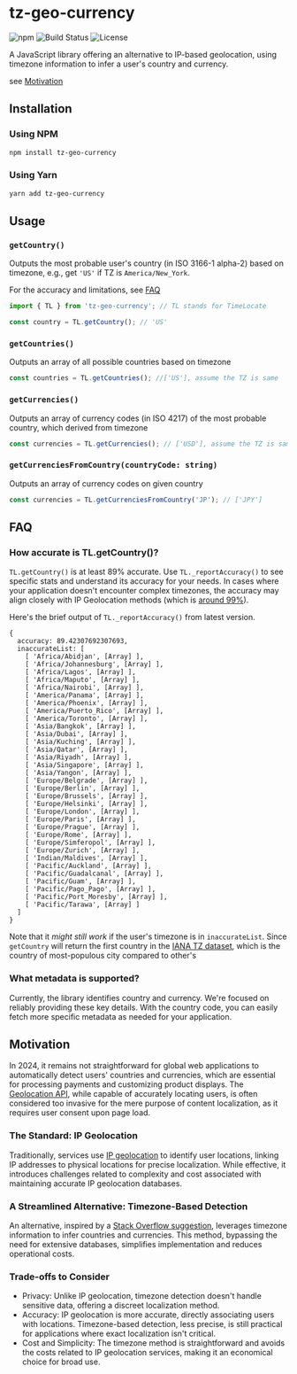 # tz-geo-currency
![npm](https://img.shields.io/npm/v/tz-geo-currency.svg)
![Build Status](https://github.com/cccccroge/tz-geo-currency/actions/workflows/npm-publish.yml/badge.svg)
![License](https://img.shields.io/github/license/cccccroge/tz-geo-currency.svg)


A JavaScript library offering an alternative to IP-based geolocation, using timezone information to infer a user's country and currency.

see [Motivation](#motivation)

## Installation
### Using NPM
```bash
npm install tz-geo-currency
```
### Using Yarn
```bash
yarn add tz-geo-currency
```

## Usage
### `getCountry()`
Outputs the most probable user's country (in ISO 3166-1 alpha-2) based on timezone, e.g., get `'US'` if TZ is `America/New_York`.

For the accuracy and limitations, see [FAQ](#faq)
```js
import { TL } from 'tz-geo-currency'; // TL stands for TimeLocate

const country = TL.getCountry(); // 'US'
```

### `getCountries()`
Outputs an array of all possible countries based on timezone
```js
const countries = TL.getCountries(); //['US'], assume the TZ is same
```

### `getCurrencies()`
Outputs an array of currency codes (in ISO 4217) of the most probable country, which derived from timezone
```js
const currencies = TL.getCurrencies(); // ['USD'], assume the TZ is same
```

### `getCurrenciesFromCountry(countryCode: string)`
Outputs an array of currency codes on given country
```js
const currencies = TL.getCurrenciesFromCountry('JP'); // ['JPY']
```

## FAQ
### How accurate is TL.getCountry()?

`TL.getCountry()` is at least 89% accurate. Use `TL._reportAccuracy()` to see specific stats and understand its accuracy for your needs. In cases where your application doesn't encounter complex timezones, the accuracy may align closely with IP Geolocation methods (which is [around 99%](https://www.google.com/search?q=how+accurate+is+IP+geolocation+in+country+level&sourceid=chrome&ie=UTF-8)).

Here's the brief output of `TL._reportAccuracy()` from latest version.
```
{
  accuracy: 89.42307692307693,
  inaccurateList: [
    [ 'Africa/Abidjan', [Array] ],
    [ 'Africa/Johannesburg', [Array] ],
    [ 'Africa/Lagos', [Array] ],
    [ 'Africa/Maputo', [Array] ],
    [ 'Africa/Nairobi', [Array] ],
    [ 'America/Panama', [Array] ],
    [ 'America/Phoenix', [Array] ],
    [ 'America/Puerto_Rico', [Array] ],
    [ 'America/Toronto', [Array] ],
    [ 'Asia/Bangkok', [Array] ],
    [ 'Asia/Dubai', [Array] ],
    [ 'Asia/Kuching', [Array] ],
    [ 'Asia/Qatar', [Array] ],
    [ 'Asia/Riyadh', [Array] ],
    [ 'Asia/Singapore', [Array] ],
    [ 'Asia/Yangon', [Array] ],
    [ 'Europe/Belgrade', [Array] ],
    [ 'Europe/Berlin', [Array] ],
    [ 'Europe/Brussels', [Array] ],
    [ 'Europe/Helsinki', [Array] ],
    [ 'Europe/London', [Array] ],
    [ 'Europe/Paris', [Array] ],
    [ 'Europe/Prague', [Array] ],
    [ 'Europe/Rome', [Array] ],
    [ 'Europe/Simferopol', [Array] ],
    [ 'Europe/Zurich', [Array] ],
    [ 'Indian/Maldives', [Array] ],
    [ 'Pacific/Auckland', [Array] ],
    [ 'Pacific/Guadalcanal', [Array] ],
    [ 'Pacific/Guam', [Array] ],
    [ 'Pacific/Pago_Pago', [Array] ],
    [ 'Pacific/Port_Moresby', [Array] ],
    [ 'Pacific/Tarawa', [Array] ]
  ]
}
```
Note that it *might still work* if the user's timezone is in `inaccurateList`. Since `getCountry` will return the first country in the [IANA TZ dataset](https://data.iana.org/time-zones/tzdb/zone1970.tab), which is the country of most-populous city compared to other's

### What metadata is supported?
Currently, the library identifies country and currency. We're focused on reliably providing these key details. With the country code, you can easily fetch more specific metadata as needed for your application.


## Motivation
In 2024, it remains not straightforward for global web applications to automatically detect users' countries and currencies, which are essential for processing payments and customizing product displays. The [Geolocation API](https://developer.mozilla.org/en-US/docs/Web/API/Geolocation_API), while capable of accurately locating users, is often considered too invasive for the mere purpose of content localization, as it requires user consent upon page load.

### The Standard: IP Geolocation
Traditionally, services use [IP geolocation](https://en.wikipedia.org/wiki/Internet_geolocation) to identify user locations, linking IP addresses to physical locations for precise localization. While effective, it introduces challenges related to complexity and cost associated with maintaining accurate IP geolocation databases.

### A Streamlined Alternative: Timezone-Based Detection
An alternative, inspired by a [Stack Overflow suggestion](https://stackoverflow.com/a/65043902), leverages timezone information to infer countries and currencies. This method, bypassing the need for extensive databases, simplifies implementation and reduces operational costs.


### Trade-offs to Consider
- Privacy: Unlike IP geolocation, timezone detection doesn't handle sensitive data, offering a discreet localization method.
- Accuracy: IP geolocation is more accurate, directly associating users with locations. Timezone-based detection, less precise, is still practical for applications where exact localization isn't critical.
- Cost and Simplicity: The timezone method is straightforward and avoids the costs related to IP geolocation services, making it an economical choice for broad use.